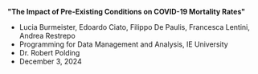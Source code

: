 **"The Impact of Pre-Existing Conditions on COVID-19 Mortality Rates"**

- Lucia Burmeister, Edoardo Ciato, Filippo De Paulis, Francesca Lentini, Andrea Restrepo
- Programming for Data Management and Analysis, IE University
- Dr. Robert Polding
- December 3, 2024

